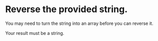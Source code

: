 # Reverse the provided string.

You may need to turn the string into an array before you can reverse it.

Your result must be a string.